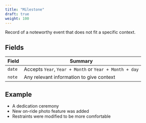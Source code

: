 ```yaml
---
title: "Milestone"
draft: true
weight: 100
---
```


Record of a noteworthy event that does not fit a specific context.

## Fields

| Field         | Summary                     		    |
| ------------- | ------------------------------------- |
| `date`   | Accepts `Year`, `Year + Month` or `Year + Month + day`        			        |
| `note`  	| Any relevant information to give context    |


## Example

* A dedication ceremony
* New on-ride photo feature was added
* Restraints were modified to be more comfortable
